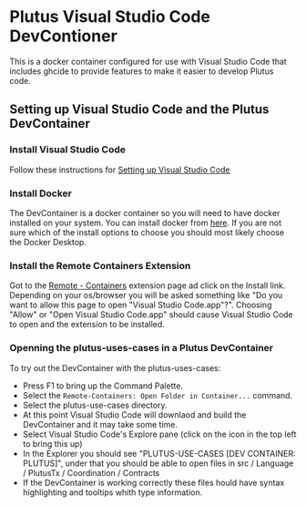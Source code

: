 # Plutus Visual Studio Code DevContioner

This is a docker container configured for use with Visual Studio Code
that includes ghcide to provide features to make it easier to develop
Plutus code.


## Setting up Visual Studio Code and the Plutus DevContainer

### Install Visual Studio Code

Follow these instructions for [Setting up Visual Studio Code](https://code.visualstudio.com/docs/setup/setup-overview)


### Install Docker

The DevContainer is a docker container so you will need to have
docker installed on your system.  You can install docker from
[here](https://www.docker.com/get-started).  If you are not
sure which of the install options to choose you should
most likely choose the Docker Desktop.


### Install the Remote Containers Extension

Got to the [Remote - Containers](https://marketplace.visualstudio.com/items?itemName=ms-vscode-remote.remote-containers)
extension page ad click on the Install link.  Depending on your os/browser
you will be asked something like "Do you want to allow this page to open
"Visual Studio Code.app"?".
Choosing "Allow" or "Open Visual Studio Code.app" should cause Visual Studio
Code to open and the extension to be installed.


### Openning the plutus-uses-cases in a Plutus DevContainer

To try out the DevContainer with the plutus-uses-cases:

* Press F1 to bring up the Command Palette.
* Select the `Remote-Containers: Open Folder in Container...` command.
* Select the plutus-use-cases directory.
* At this point Visual Studio Code will downlaod and build the DevContainer
  and it may take some time.
* Select Visual Studio Code's Explore pane (click on the icon in the top
  left to bring this up)
* In the Explorer you should see "PLUTUS-USE-CASES [DEV CONTAINER: PLUTUS]",
  under that you should be able to open files in
    src / Language / PlutusTx / Coordination / Contracts
* If the DevContainer is working correctly these files hould have syntax
  highlighting and tooltips whith type information.